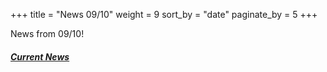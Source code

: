 +++
title = "News 09/10"
weight = 9
sort_by = "date"
paginate_by = 5
+++

News from 09/10!

##### [<i class="bi bi-bell-fill"></i> Current News](@/news/_index.md)
